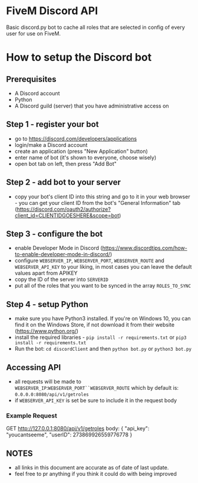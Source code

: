 # FiveM Discord API
 
Basic discord.py bot to cache all roles that are selected in config of every user for use on FiveM.

# How to setup the Discord bot
## Prerequisites
- A Discord account
- Python
- A Discord guild (server) that you have administrative access on

## Step 1 - register your bot
- go to https://discord.com/developers/applications
- login/make a Discord account
- create an application (press "New Application" button)
- enter name of bot (it's shown to everyone, choose wisely)
- open bot tab on left, then press "Add Bot"

## Step 2 - add bot to your server
- copy your bot's client ID into this string and go to it in your web browser - you can get your client ID from the bot's "General Information" tab (https://discord.com/oauth2/authorize?client_id=CLIENTIDGOESHERE&scope=bot)

## Step 3 - configure the bot
- enable Developer Mode in Discord (https://www.discordtips.com/how-to-enable-developer-mode-in-discord/)
- configure `WEBSERVER_IP`, `WEBSERVER_PORT`, `WEBSERVER_ROUTE` and `WEBSERVER_API_KEY` to your liking, in most cases you can leave the default values apart from APIKEY
- copy the ID of the server into `SERVERID`
- put all of the roles that you want to be synced in the array `ROLES_TO_SYNC`

## Step 4 - setup Python
- make sure you have Python3 installed. If you're on Windows 10, you can find it on the Windows Store, if not download it from their website (https://www.python.org/)
- install the required libraries - `pip install -r requirements.txt` or `pip3 install -r requirements.txt`
- Run the bot: `cd discordClient` and then `python bot.py` or `python3 bot.py`

## Accessing API 

- all requests will be made to `WEBSERVER_IP`:`WEBSERVER_PORT``WEBSERVER_ROUTE` which by default is: `0.0.0.0:8080/api/v1/getroles`
- if `WEBSERVER_API_KEY` is set be sure to include it in the request body

### Example Request
GET http://127.0.0.1:8080/api/v1/getroles
body:
{
    "api_key": "youcantseeme",
    "userID": 273869926559776778
}

## NOTES
- all links in this document are accurate as of date of last update.
- feel free to pr anything if you think it could do with being improved
